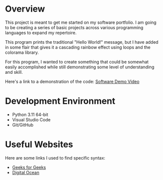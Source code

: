 # Overview

This project is meant to get me started on my software portfolio. I am going to be creating a series of basic projects across various programming languages to expand my repertoire.

This program prints the traditional "Hello World!" message, but I have added in some flair that gives it a cascading rainbow effect using loops and the colorama library.

For this program, I wanted to create something that could be somewhat easily accomplished while still demonstrating some level of understanding and skill.

Here's a link to a demonstration of the code:
[Software Demo Video](https://youtu.be/ta2el-AaXuY)

# Development Environment

- Python 3.11 64-bit
- Visual Studio Code
- Git/GitHub


# Useful Websites

Here are some links I used to find specific syntax:
* [Geeks for Geeks](https://www.geeksforgeeks.org/python/print-colors-python-terminal/)
* [Digital Ocean](https://www.digitalocean.com/community/tutorials/python-time-sleep)